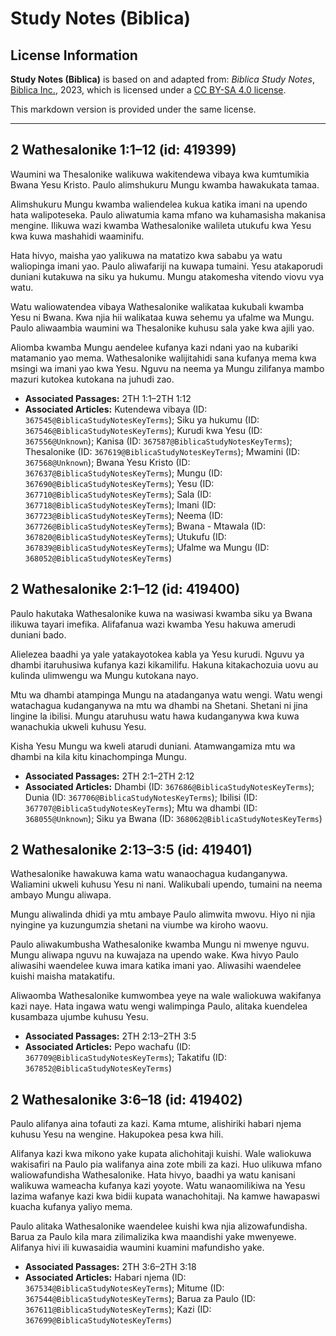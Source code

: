 # Study Notes (Biblica)

## License Information

**Study Notes (Biblica)** is based on and adapted from: _Biblica Study Notes_, [Biblica Inc.](https://www.biblica.com/), 2023, which is licensed under a [CC BY-SA 4.0 license](https://creativecommons.org/licenses/by-sa/4.0/legalcode.en).

This markdown version is provided under the same license.



--------------------------------

## 2 Wathesalonike 1:1–12 (id: 419399)

Waumini wa Thesalonike walikuwa wakitendewa vibaya kwa kumtumikia Bwana Yesu Kristo. Paulo alimshukuru Mungu kwamba hawakukata tamaa.

Alimshukuru Mungu kwamba waliendelea kukua katika imani na upendo hata walipoteseka. Paulo aliwatumia kama mfano wa kuhamasisha makanisa mengine. Ilikuwa wazi kwamba Wathesalonike walileta utukufu kwa Yesu kwa kuwa mashahidi waaminifu.

Hata hivyo, maisha yao yalikuwa na matatizo kwa sababu ya watu waliopinga imani yao. Paulo aliwafariji na kuwapa tumaini. Yesu atakaporudi duniani kutakuwa na siku ya hukumu. Mungu atakomesha vitendo viovu vya watu.

Watu waliowatendea vibaya Wathesalonike walikataa kukubali kwamba Yesu ni Bwana. Kwa njia hii walikataa kuwa sehemu ya ufalme wa Mungu. Paulo aliwaambia waumini wa Thesalonike kuhusu sala yake kwa ajili yao.

Aliomba kwamba Mungu aendelee kufanya kazi ndani yao na kubariki matamanio yao mema. Wathesalonike walijitahidi sana kufanya mema kwa msingi wa imani yao kwa Yesu. Nguvu na neema ya Mungu zilifanya mambo mazuri kutokea kutokana na juhudi zao.

* **Associated Passages:** 2TH 1:1–2TH 1:12
* **Associated Articles:** Kutendewa vibaya (ID: `367545@BiblicaStudyNotesKeyTerms`); Siku ya hukumu (ID: `367546@BiblicaStudyNotesKeyTerms`); Kurudi kwa Yesu (ID: `367556@Unknown`); Kanisa (ID: `367587@BiblicaStudyNotesKeyTerms`); Thesalonike (ID: `367619@BiblicaStudyNotesKeyTerms`); Mwamini (ID: `367568@Unknown`); Bwana Yesu Kristo (ID: `367637@BiblicaStudyNotesKeyTerms`); Mungu (ID: `367690@BiblicaStudyNotesKeyTerms`); Yesu (ID: `367710@BiblicaStudyNotesKeyTerms`); Sala (ID: `367718@BiblicaStudyNotesKeyTerms`); Imani (ID: `367723@BiblicaStudyNotesKeyTerms`); Neema (ID: `367726@BiblicaStudyNotesKeyTerms`); Bwana - Mtawala (ID: `367820@BiblicaStudyNotesKeyTerms`); Utukufu (ID: `367839@BiblicaStudyNotesKeyTerms`); Ufalme wa Mungu (ID: `368052@BiblicaStudyNotesKeyTerms`)

## 2 Wathesalonike 2:1–12 (id: 419400)

Paulo hakutaka Wathesalonike kuwa na wasiwasi kwamba siku ya Bwana ilikuwa tayari imefika. Alifafanua wazi kwamba Yesu hakuwa amerudi duniani bado.

Alielezea baadhi ya yale yatakayotokea kabla ya Yesu kurudi. Nguvu ya dhambi itaruhusiwa kufanya kazi kikamilifu. Hakuna kitakachozuia uovu au kulinda ulimwengu wa Mungu kutokana nayo.

Mtu wa dhambi atampinga Mungu na atadanganya watu wengi. Watu wengi watachagua kudanganywa na mtu wa dhambi na Shetani. Shetani ni jina lingine la ibilisi. Mungu ataruhusu watu hawa kudanganywa kwa kuwa wanachukia ukweli kuhusu Yesu.

Kisha Yesu Mungu wa kweli atarudi duniani. Atamwangamiza mtu wa dhambi na kila kitu kinachompinga Mungu.

* **Associated Passages:** 2TH 2:1–2TH 2:12
* **Associated Articles:** Dhambi (ID: `367686@BiblicaStudyNotesKeyTerms`); Dunia (ID: `367706@BiblicaStudyNotesKeyTerms`); Ibilisi (ID: `367707@BiblicaStudyNotesKeyTerms`); Mtu wa dhambi (ID: `368055@Unknown`); Siku ya Bwana (ID: `368062@BiblicaStudyNotesKeyTerms`)

## 2 Wathesalonike 2:13–3:5 (id: 419401)

Wathesalonike hawakuwa kama watu wanaochagua kudanganywa. Waliamini ukweli kuhusu Yesu ni nani. Walikubali upendo, tumaini na neema ambayo Mungu aliwapa.

Mungu aliwalinda dhidi ya mtu ambaye Paulo alimwita mwovu. Hiyo ni njia nyingine ya kuzungumzia shetani na viumbe wa kiroho waovu.

Paulo aliwakumbusha Wathesalonike kwamba Mungu ni mwenye nguvu. Mungu aliwapa nguvu na kuwajaza na upendo wake. Kwa hivyo Paulo aliwasihi waendelee kuwa imara katika imani yao. Aliwasihi waendelee kuishi maisha matakatifu.

Aliwaomba Wathesalonike kumwombea yeye na wale waliokuwa wakifanya kazi naye. Hata ingawa watu wengi walimpinga Paulo, alitaka kuendelea kusambaza ujumbe kuhusu Yesu.

* **Associated Passages:** 2TH 2:13–2TH 3:5
* **Associated Articles:** Pepo wachafu (ID: `367709@BiblicaStudyNotesKeyTerms`); Takatifu (ID: `367852@BiblicaStudyNotesKeyTerms`)

## 2 Wathesalonike 3:6–18 (id: 419402)

Paulo alifanya aina tofauti za kazi. Kama mtume, alishiriki habari njema kuhusu Yesu na wengine. Hakupokea pesa kwa hili.

Alifanya kazi kwa mikono yake kupata alichohitaji kuishi. Wale waliokuwa wakisafiri na Paulo pia walifanya aina zote mbili za kazi. Huo ulikuwa mfano waliowafundisha Wathesalonike. Hata hivyo, baadhi ya watu kanisani walikuwa wameacha kufanya kazi yoyote. Watu wanaomilikiwa na Yesu lazima wafanye kazi kwa bidii kupata wanachohitaji. Na kamwe hawapaswi kuacha kufanya yaliyo mema.

Paulo alitaka Wathesalonike waendelee kuishi kwa njia alizowafundisha. Barua za Paulo kila mara zilimalizika kwa maandishi yake mwenyewe. Alifanya hivi ili kuwasaidia waumini kuamini mafundisho yake.

* **Associated Passages:** 2TH 3:6–2TH 3:18
* **Associated Articles:** Habari njema (ID: `367534@BiblicaStudyNotesKeyTerms`); Mitume (ID: `367544@BiblicaStudyNotesKeyTerms`); Barua za Paulo (ID: `367611@BiblicaStudyNotesKeyTerms`); Kazi (ID: `367699@BiblicaStudyNotesKeyTerms`)

